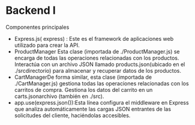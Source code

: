 # Backend I
Componentes principales
* Express.js( express) : Este es el framework de aplicaciones web utilizado para crear la API.
* ProductManager Esta clase (importada de ./ProductManager.js) se encarga de todas las operaciones relacionadas con los productos. Interactúa con un archivo JSON llamado products.json(ubicado en el ./srcdirectorio) para almacenar y recuperar datos de los productos.
* CartManagerDe forma similar, esta clase (importada de ./CartManager.js) gestiona todas las operaciones relacionadas con los carritos de compra. Gestiona los datos del carrito en un carts.jsonarchivo (también en ./src).
* app.use(express.json()):Esta línea configura el middleware en Express que analiza automáticamente las cargas JSON entrantes de las solicitudes del cliente, haciéndolas accesibles.

